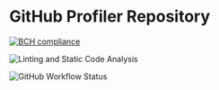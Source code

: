 # GitHub Profiler Repository

[![BCH compliance](https://bettercodehub.com/edge/badge/timothyhull/github_profiler?branch=main)](https://bettercodehub.com/results/timothyhull/github_profiler)

![[Linting and Static Code Analysis](https://github.com/timothyhull/github_profiler/actions/workflows/lint-files.yml)](https://img.shields.io/github/workflow/status/timothyhull/github_profiler/Linting%20and%20Static%20Code%20Analysis?label=Linting%20and%20Static%20Code%20Analysis)

![[GitHub Workflow Status](https://github.com/timothyhull/github_profiler/actions/workflows/pytest.yml)](https://img.shields.io/github/workflow/status/timothyhull/github_profiler/pytest%20Testing?label=pytest)

